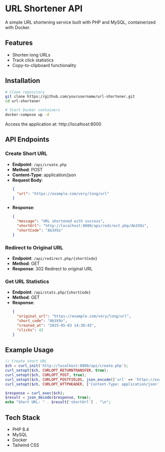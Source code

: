 # URL Shortener API

A simple URL shortening service built with PHP and MySQL, containerized with Docker.

## Features

- Shorten long URLs
- Track click statistics
- Copy-to-clipboard functionality

## Installation

```bash
# Clone repository
git clone https://github.com/yourusername/url-shortener.git
cd url-shortener

# Start Docker containers
docker-compose up -d
```

Access the application at: http://localhost:8000

## API Endpoints

### Create Short URL
- **Endpoint**: `/api/create.php`
- **Method**: POST
- **Content-Type**: application/json
- **Request Body**:
  ```json
  {
    "url": "https://example.com/very/long/url"
  }
  ```
- **Response**:
  ```json
  {
    "message": "URL shortened with success",
    "shortUrl": "http://localhost:8080/api/redirect.php/Ab3X9z",
    "shortCode": "Ab3X9z"
  }
  ```

### Redirect to Original URL
- **Endpoint**: `/api/redirect.php/{shortCode}`
- **Method**: GET
- **Response**: 302 Redirect to original URL

### Get URL Statistics
- **Endpoint**: `/api/stats.php/{shortCode}`
- **Method**: GET
- **Response**:
  ```json
  {
    "original_url": "https://example.com/very/long/url",
    "short_code": "Ab3X9z",
    "created_at": "2025-05-03 14:30:45",
    "clicks": 42
  }
  ```

## Example Usage

```php
// Create short URL
$ch = curl_init('http://localhost:8080/api/create.php');
curl_setopt($ch, CURLOPT_RETURNTRANSFER, true);
curl_setopt($ch, CURLOPT_POST, true);
curl_setopt($ch, CURLOPT_POSTFIELDS, json_encode(['url' => 'https://example.com']));
curl_setopt($ch, CURLOPT_HTTPHEADER, ['Content-Type: application/json']);

$response = curl_exec($ch);
$result = json_decode($response, true);
echo "Short URL: " . $result['shortUrl'] . "\n";
```

## Tech Stack
- PHP 8.4
- MySQL
- Docker
- Tailwind CSS